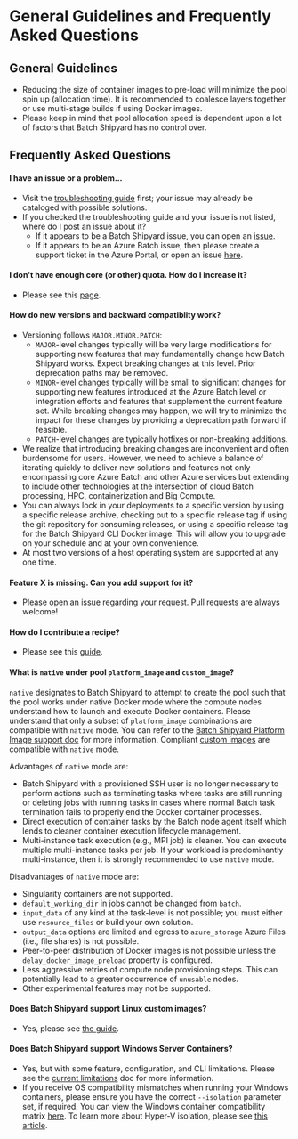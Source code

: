 # General Guidelines and Frequently Asked Questions

## General Guidelines
* Reducing the size of container images to pre-load will minimize the pool
spin up (allocation time). It is recommended to coalesce layers together or
use multi-stage builds if using Docker images.
* Please keep in mind that pool allocation speed is dependent upon a lot of
factors that Batch Shipyard has no control over.

## Frequently Asked Questions
#### I have an issue or a problem...
* Visit the [troubleshooting guide](96-troubleshooting-guide.md) first;
  your issue may already be cataloged with possible solutions.
* If you checked the troubleshooting guide and your issue is not listed,
  where do I post an issue about it?
    * If it appears to be a Batch Shipyard issue, you can open an
      [issue](https://github.com/Azure/batch-shipyard/issues).
    * If it appears to be an Azure Batch issue, then please create a
      support ticket in the Azure Portal, or open an issue
      [here](https://github.com/Azure/Batch/issues).

#### I don't have enough core (or other) quota. How do I increase it?
* Please see this [page](https://docs.microsoft.com/azure/batch/batch-quota-limit).

#### How do new versions and backward compatiblity work?
* Versioning follows `MAJOR.MINOR.PATCH`:
    * `MAJOR`-level changes typically will be very large modifications for
      supporting new features that may fundamentally change how Batch
      Shipyard works. Expect breaking changes at this level. Prior
      deprecation paths may be removed.
    * `MINOR`-level changes typically will be small to significant changes
      for supporting new features introduced at the Azure Batch level or
      integration efforts and features that supplement the current feature
      set. While breaking changes may happen, we will try to minimize the
      impact for these changes by providing a deprecation path forward if
      feasible.
    * `PATCH`-level changes are typically hotfixes or non-breaking
      additions.
* We realize that introducing breaking changes are inconvenient and
  often burdensome for users. However, we need to achieve a balance of
  iterating quickly to deliver new solutions and features not only
  encompassing core Azure Batch and other Azure services but extending
  to include other technologies at the intersection of cloud Batch
  processing, HPC, containerization and Big Compute.
* You can always lock in your deployments to a specific version by
  using a specific release archive, checking out to a specific release
  tag if using the git repository for consuming releases, or using a
  specific release tag for the Batch Shipyard CLI Docker image. This will
  allow you to upgrade on your schedule and at your own convenience.
* At most two versions of a host operating system are supported at any
  one time.

#### Feature X is missing. Can you add support for it?
* Please open an [issue](https://github.com/Azure/batch-shipyard/issues)
  regarding your request. Pull requests are always welcome!

#### How do I contribute a recipe?
* Please see this [guide](98-contributing-recipes.md).

#### What is `native` under pool `platform_image` and `custom_image`?
`native` designates to Batch Shipyard to attempt to create the pool such
that the pool works under native Docker mode where the compute nodes
understand how to launch and execute Docker containers. Please understand
that only a subset of `platform_image` combinations are compatible with
`native` mode. You can refer to the
[Batch Shipyard Platform Image support doc](25-batch-shipyard-platform-image-support.md)
for more information. Compliant
[custom images](63-batch-shipyard-custom-images.md) are compatible with
`native` mode.

Advantages of `native` mode are:

* Batch Shipyard with a provisioned SSH user is no longer necessary to
perform actions such as terminating tasks where tasks are still running or
deleting jobs with running tasks in cases where normal Batch task termination
fails to properly end the Docker container processes.
* Direct execution of container tasks by the Batch node agent itself which
lends to cleaner container execution lifecycle management.
* Multi-instance task execution (e.g., MPI job) is cleaner. You can execute
multiple multi-instance tasks per job. If your workload is predominantly
multi-instance, then it is strongly recommended to use `native` mode.

Disadvantages of `native` mode are:

* Singularity containers are not supported.
* `default_working_dir` in jobs cannot be changed from `batch`.
* `input_data` of any kind at the task-level is not possible; you must either
use `resource_files` or build your own solution.
* `output_data` options are limited and egress to `azure_storage` Azure Files
(i.e., file shares) is not possible.
* Peer-to-peer distribution of Docker images is not possible unless the
`delay_docker_image_preload` property is configured.
* Less aggressive retries of compute node provisioning steps. This can
potentially lead to a greater occurrence of `unusable` nodes.
* Other experimental features may not be supported.

#### Does Batch Shipyard support Linux custom images?
* Yes, please see [the guide](63-batch-shipyard-custom-images.md).

#### Does Batch Shipyard support Windows Server Containers?
* Yes, but with some feature, configuration, and CLI limitations. Please see
the [current limitations](99-current-limitations.md) doc for more information.
* If you receive OS compatibility mismatches when running your Windows
containers, please ensure you have the correct `--isolation` parameter set,
if required. You can view the Windows container compatibility matrix
[here](https://docs.microsoft.com/virtualization/windowscontainers/deploy-containers/version-compatibility).
To learn more about Hyper-V isolation, please see
[this article](https://docs.microsoft.com/virtualization/windowscontainers/manage-containers/hyperv-container).
